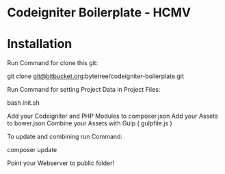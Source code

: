 # Codeigniter Boilerplate - HCMV

# Installation

Run Command for clone this git:

git clone git@bitbucket.org:bytetree/codeigniter-boilerplate.git


Run Command for setting Project Data in Project Files:

bash init.sh


Add your Codeigniter and PHP Modules to composer.json
Add your Assets to bower.json
Combine your Assets with Gulp ( gulpfile.js )

To update and combining run Command:

composer update

Point your Webserver to public folder!